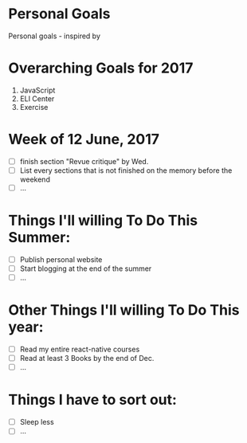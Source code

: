 Personal Goals
==============

Personal goals - inspired by [](https://github.com/una/personal-goals)

# Overarching Goals for 2017
1. JavaScript
2. ELI Center
4. Exercise

# Week of 12 June, 2017

- [ ] finish section "Revue critique" by Wed.
- [ ] List every sections that is not finished on the memory before the weekend
- [ ] ...

# Things I'll willing To Do This Summer:

- [ ] Publish personal website
- [ ] Start blogging at the end of the summer
- [ ] ...

# Other Things I'll willing To Do This year:

- [ ] Read my entire react-native courses
- [ ] Read at least 3 Books by the end of Dec. 
- [ ] ...

# Things I have to sort out:

- [ ] Sleep less 
- [ ] ...
